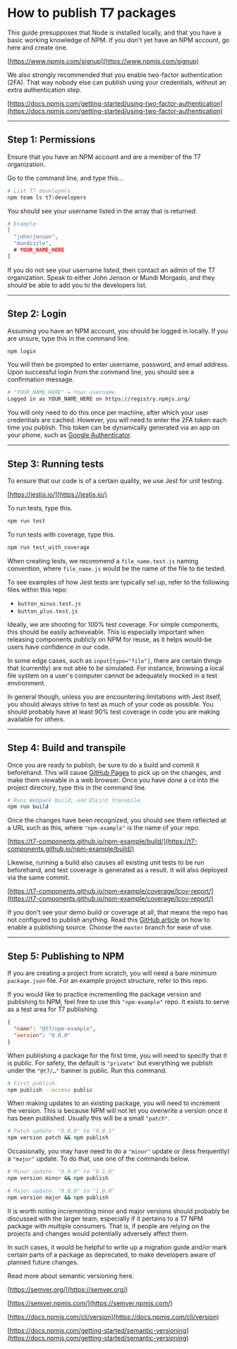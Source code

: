 # How to publish T7 packages

This guide presupposes that Node is installed locally, and that you have a basic working knowledge of NPM. If you don't yet have an NPM account, go here and create one.

[https://www.npmjs.com/signup](https://www.npmjs.com/signup)

We also strongly recommended that you enable two-factor authentication (2FA). That way nobody else can publish using your credentials, without an extra authentication step.

[https://docs.npmjs.com/getting-started/using-two-factor-authentication](https://docs.npmjs.com/getting-started/using-two-factor-authentication)

---

## Step 1: Permissions

Ensure that you have an NPM account and are a member of the T7 organization.

Go to the command line, and type this…

```sh
# List T7 developers.
npm team ls t7:developers
```

You should see your username listed in the array that is returned.

```sh
# Example:
[
  "johnrjenson",
  "mundizzle",
  # YOUR_NAME_HERE
]
```

If you do not see your username listed, then contact an admin of the T7 organization. Speak to either John Jenson or Mundi Morgado, and they should be able to add you to the developers list.

---

## Step 2: Login

Assuming you have an NPM account, you should be logged in locally. If you are unsure, type this in the command line.

```sh
npm login
```

You will then be prompted to enter username, password, and email address. Upon successful login from the command line, you should see a confirmation message.

```sh
# "YOUR_NAME_HERE" = Your username.
Logged in as YOUR_NAME_HERE on https://registry.npmjs.org/
```

You will only need to do this once per machine, after which your user credentials are cached. However, you will need to enter the 2FA token each time you publish. This token can be dynamically generated via an app on your phone, such as [Google Authenticator](https://en.wikipedia.org/wiki/Google_Authenticator).

---

## Step 3: Running tests

To ensure that our code is of a certain quality, we use Jest for unit testing.

[https://jestjs.io/](https://jestjs.io/)

To run tests, type this.

```sh
npm run test
```

To run tests with coverage, type this.

```sh
npm run test_with_coverage
```

When creating tests, we recommend a `file_name.test.js` naming convention, where `file_name.js` would be the name of the file to be tested.

To see examples of how Jest tests are typically set up, refer to the following files within this repo:

- `button_minus.test.js`
- `button_plus.test.js`

Ideally, we are shooting for 100% test coverage. For simple components, this should be easily achieveable. This is especially important when releasing components publicly on NPM for reuse, as it helps would-be users have confidence in our code.

In some edge cases, such as `input[type="file"]`, there are certain things that (currently) are not able to be simulated. For instance, browsing a local file system on a user's computer cannot be adequately mocked in a test environment.

In general though, unless you are encountering limitations with Jest itself, you should always strive to test as much of your code as possible. You should probably have at least 90% test coverage in code you are making available for others.

---

## Step 4: Build and transpile

Once you are ready to publish, be sure to do a build and commit it beforehand. This will cause [GitHub Pages](https://pages.github.com/) to pick up on the changes, and make them viewable in a web browser. Once you have done a `cd` into the project directory, type this in the command line.

```sh
# Runs Webpack build, and ESLint transpile.
npm run build
```

Once the changes have been recognized, you should see them reflected at a URL such as this, where `"npm-example"` is the name of your repo.

[https://t7-components.github.io/npm-example/build/](https://t7-components.github.io/npm-example/build/)

Likewise, running a build also causes all existing unit tests to be run beforehand, and test coverage is generated as a result. It will also deployed via the same commit.

[https://t7-components.github.io/npm-example/coverage/lcov-report/](https://t7-components.github.io/npm-example/coverage/lcov-report/)

If you don't see your demo build or coverage at all, that means the repo has not configured to publish anything. Read this [GitHub article](https://help.github.com/articles/configuring-a-publishing-source-for-github-pages/) on how to enable a publishing source. Choose the `master` branch for ease of use.


---

## Step 5: Publishing to NPM

If you are creating a project from scratch, you will need a bare minimum `package.json` file. For an example project structure, refer to this repo.

If you would like to practice incrementing the package version and publishing to NPM, feel free to use this `"npm-example"` repo. It exists to serve as a test area for T7 publishing.

```json
{
  "name": "@t7/npm-example",
  "version": "0.0.0"
}
```

When publishing a package for the first time, you will need to specify that it is public. For safety, the default is `"private"` but everything we publish under the `"@t7/…"` banner is public. Run this command.

```sh
# First publish.
npm publish --access public
```

When making updates to an existing package, you will need to increment the version. This is because NPM will not let you overwrite a version once it has been published. Usually this will be a small `"patch"`.

```sh
# Patch update: "0.0.0" to "0.0.1"
npm version patch && npm publish
```

Occasionally, you may have need to do a `"minor"` update or (less frequently) a `"major"` update. To do that, use one of the commands below.

```sh
# Minor update: "0.0.0" to "0.1.0"
npm version minor && npm publish
```

```sh
# Major update: "0.0.0" to "1.0.0"
npm version major && npm publish
```

It is worth noting incrementing minor and major versions should probably be discussed with the larger team, especially if it pertains to a T7 NPM package with multiple consumers. That is, if people are relying on the projects and changes would potentially adversely affect them.

In such cases, it would be helpful to write up a migration guide and/or mark certain parts of a package as deprecated, to make developers aware of planned future changes.

Read more about semantic versioning here.

[https://semver.org/](https://semver.org/)

[https://semver.npmjs.com/](https://semver.npmjs.com/)

[https://docs.npmjs.com/cli/version](https://docs.npmjs.com/cli/version)

[https://docs.npmjs.com/getting-started/semantic-versioning](https://docs.npmjs.com/getting-started/semantic-versioning)
